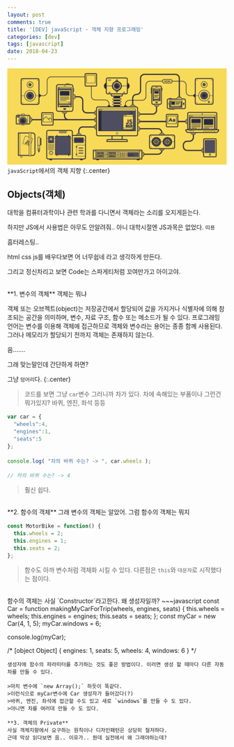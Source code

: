 ```yaml
---
layout: post
comments: true
title: '[DEV] javaScript - 객체 지향 프로그래밍'
categories: [dev]
tags: [javascript]
date: 2018-04-23
---
```

![headerimg](/assets/img/subcate/javascript.gif)
`javaScript`에서의 객체 지향
{:.center}

## Objects(객체)
대학을 컴퓨터과학이나 관련 학과를 다니면서 객체라는 소리를 오지게듣는다.

하지만 JS에서 사용법은 아무도 안알려줘.. 아니 대학시절엔 JS과목은 없었다. `띠용`

흠터레스팅..

html css js를 배우다보면 어 너무쉽네 라고 생각하게 만든다.

그리고 정신차리고 보면 Code는 스파게티처럼 꼬여만가고 아이고야.

<br>
**1. 변수의 객체**
객체는 뭐냐 

객체 또는 오브젝트(object)는 저장공간에서 할당되어 값을 가지거나 식별자에 의해 참조되는 공간을 의미하며, 변수, 자료 구조, 함수 또는 메소드가 될 수 있다. 프로그래밍 언어는 변수를 이용해 객체에 접근하므로 객체와 변수라는 용어는 종종 함께 사용된다. 그러나 메모리가 할당되기 전까지 객체는 존재하지 않는다.

음.......

그래 맞는말인데 간단하게 하면?

그냥 `덩어리`다.
{:.center}

>코드를 보면 그냥 `car`변수 그러니까 차가 있다. 
>차에 속해있는 부품이나 그런건 뭐가있지?
>바퀴, 엔진, 좌석 등등

~~~javascript
var car = {
  "wheels":4,
  "engines":1,
  "seats":5
};

console.log( "차의 바퀴 수는? -> ", car.wheels );

// 차의 바퀴 수는? -> 4
~~~

>훨신 쉽다.


<br>
**2. 함수의 객체**
그래 변수의 객체는 알았어. 그럼 함수의 객체는 뭐지

~~~javascript
const MotorBike = function() {
  this.wheels = 2;
  this.engines = 1;
  this.seats = 2;
};
~~~
>함수도 아까 변수처럼 객체화 시킬 수 있다.
>다른점은 `this`와 `대문자`로 시작했다는 점이다.

<br>
함수의 객체는 사실 `Constructor`라고한다. 왜 생성자일까?
~~~javascript
const Car = function makingMyCarForTrip(wheels, engines, seats) {
  this.wheels = wheels;
  this.engines = engines;
  this.seats = seats;
};
const myCar = new Car(4, 1, 5);
myCar.windows = 6;

console.log(myCar);

/*
[object Object] {
  engines: 1,
  seats: 5,
  wheels: 4,
  windows: 6
}
*/
~~~
생성자에 함수의 파라미터를 추가하는 것도 좋은 방법이다. 이러면 생성 할 때마다 다른 자동차를 만들 수 있다. 

>마치 변수에 `new Array();` 하듯이 똑같다.
>이런식으로 myCar변수에 Car 생성자가 들어갔다(?)
>바퀴, 엔진, 좌석에 접근할 수도 있고 새로 `windows`를 만들 수 도 있다.
>아니면 차를 여러대 만들 수 도 있다.

**3. 객체의 Private**
사실 객체지향에서 요구하는 원칙이나 디자인패턴은 상당히 철저하다.
근데 막상 읽다보면 음.. 이유가.. 뭔데 실전에서 왜 그래야하는데?